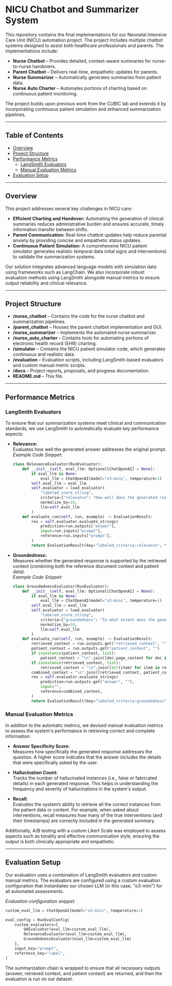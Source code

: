 # NICU Chatbot and Summarizer System

This repository contains the final implementations for our Neonatal Intensive Care Unit (NICU) automation project. The project includes multiple chatbot systems designed to assist both healthcare professionals and parents. The implementations include:

- **Nurse Chatbot** – Provides detailed, context-aware summaries for nurse-to-nurse handovers.
- **Parent Chatbot** – Delivers real-time, empathetic updates for parents.
- **Nurse Summarizer** – Automatically generates summaries from patient data.
- **Nurse Auto Charter** – Automates portions of charting based on continuous patient monitoring.

The project builds upon previous work from the CUBIC lab and extends it by incorporating continuous patient simulation and enhanced summarization pipelines. 

---

## Table of Contents

- [Overview](#overview)
- [Project Structure](#project-structure)
- [Performance Metrics](#performance-metrics)
  - [LangSmith Evaluators](#langsmith-evaluators)
  - [Manual Evaluation Metrics](#manual-evaluation-metrics)
- [Evaluation Setup](#evaluation-setup)


---

## Overview

This project addresses several key challenges in NICU care:

- **Efficient Charting and Handover:** Automating the generation of clinical summaries reduces administrative burden and ensures accurate, timely information transfer between shifts.
- **Parent Communication:** Real-time chatbot updates help reduce parental anxiety by providing concise and empathetic status updates.
- **Continuous Patient Simulation:** A comprehensive NICU patient simulator generates realistic temporal data (vital signs and interventions) to validate the summarization systems.

Our solution integrates advanced language models with simulation data using frameworks such as LangChain. We also incorporate robust evaluation methods using LangSmith alongside manual metrics to ensure output reliability and clinical relevance.

---

## Project Structure

- **/nurse_chatbot** – Contains the code for the nurse chatbot and summarization pipelines.
- **/parent_chatbot** – Houses the parent chatbot implementation and GUI.
- **/nurse_summarizer** – Implements the automated nurse summarizer.
- **/nurse_auto_charter** – Contains tools for automating portions of electronic health record (EHR) charting.
- **/simulator** – Contains the NICU patient simulator code, which generates continuous and realistic data.
- **/evaluation** – Evaluation scripts, including LangSmith-based evaluators and custom manual metric scripts.
- **/docs** – Project reports, proposals, and progress documentation.
- **README.md** – This file.

---

## Performance Metrics

### LangSmith Evaluators

To ensure that our summarization systems meet clinical and communication standards, we use LangSmith to automatically evaluate key performance aspects:

- **Relevance:**  
  Evaluates how well the generated answer addresses the original prompt.  
  *Example Code Snippet:*  
  ```python
  class RelevanceEvaluator(RunEvaluator):
      def __init__(self, eval_llm: Optional[ChatOpenAI] = None):
          if eval_llm is None:
              eval_llm = ChatOpenAI(model="o3-mini", temperature=1)
          self.eval_llm = eval_llm
          self.evaluator = load_evaluator(
              "labeled_score_string",
              criteria={"relevance": "How well does the generated response address the initial user input?"},
              normalize_by=10,
              llm=self.eval_llm
          )
      def evaluate_run(self, run, example) -> EvaluationResult:
          res = self.evaluator.evaluate_strings(
              prediction=run.outputs["answer"],
              input=run.inputs["prompt"],
              reference=run.inputs["prompt"],
          )
          return EvaluationResult(key="labeled_criteria:relevance", **res)
  ```
  
- **Groundedness:**  
  Measures whether the generated response is supported by the retrieved context (combining both the reference document context and patient data).  
  *Example Code Snippet:*  
  ```python
  class GroundednessEvaluator(RunEvaluator):
      def __init__(self, eval_llm: Optional[ChatOpenAI] = None):
          if eval_llm is None:
              eval_llm = ChatOpenAI(model="o3-mini", temperature=1)
          self.eval_llm = eval_llm
          self.evaluator = load_evaluator(
              "labeled_score_string",
              criteria={"groundedness": "To what extent does the generated response agree with the retrieved context?"},
              normalize_by=10,
              llm=self.eval_llm
          )
      def evaluate_run(self, run, example) -> EvaluationResult:
          retrieved_context = run.outputs.get("retrieved_context", "")
          patient_context = run.outputs.get("patient_context", "")
          if isinstance(patient_context, list):
              patient_context = "\n".join([doc.page_content for doc in patient_context])
          if isinstance(retrieved_context, list):
              retrieved_context = "\n".join([str(item) for item in retrieved_context])
          combined_context = "\n".join([retrieved_context, patient_context]).strip()
          res = self.evaluator.evaluate_strings(
              prediction=run.outputs.get("answer", ""),
              input="",
              reference=combined_context,
          )
          return EvaluationResult(key="labeled_criteria:groundedness", **res)
  ```

### Manual Evaluation Metrics

In addition to the automatic metrics, we devised manual evaluation metrics to assess the system's performance in retrieving correct and complete information:

- **Answer Specificity Score:**  
  Measures how specifically the generated response addresses the question. A higher score indicates that the answer includes the details that were specifically asked by the user.

- **Hallucination Count:**  
  Tracks the number of hallucinated instances (i.e., false or fabricated details) in each generated response. This helps in understanding the frequency and severity of hallucinations in the system's output.

- **Recall:**  
  Evaluates the system’s ability to retrieve all the correct instances from the patient data or context. For example, when asked about interventions, recall measures how many of the true interventions (and their timestamps) are correctly included in the generated summary.

Additionally, A/B testing with a custom Likert Scale was employed to assess aspects such as tonality and effective communication style, ensuring the output is both clinically appropriate and empathetic.

---

## Evaluation Setup

Our evaluation uses a combination of LangSmith evaluators and custom manual metrics. The evaluators are configured using a custom evaluation configuration that instantiates our chosen LLM (in this case, "o3-mini") for all automated assessments.

*Evaluation configuration snippet:*
```python
custom_eval_llm = ChatOpenAI(model="o3-mini", temperature=1)

eval_config = RunEvalConfig(
    custom_evaluators=[
        QAEvaluator(eval_llm=custom_eval_llm),
        RelevanceEvaluator(eval_llm=custom_eval_llm),
        GroundednessEvaluator(eval_llm=custom_eval_llm)
    ],
    input_key="prompt",
    reference_key="label",
)
```

The summarization chain is wrapped to ensure that all necessary outputs (answer, retrieved context, and patient context) are returned, and then the evaluation is run on our dataset.
